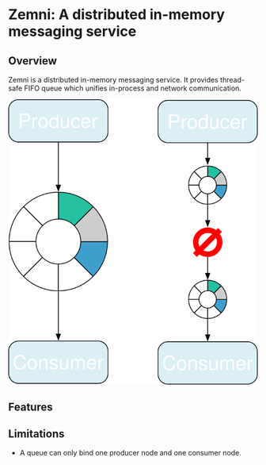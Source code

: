 # Zemni: A distributed in-memory messaging service

## Overview

Zemni is a distributed in-memory messaging service. It provides thread-safe FIFO queue which unifies
in-process and network communication.

![architecture](assets/architecture.svg)

## Features

## Limitations

* A queue can only bind one producer node and one consumer node.
